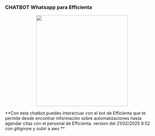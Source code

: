 ### CHATBOT Whatsapp para Efficienta

<p align="center">
  <img width="300" src="https://i.imgur.com/Oauef6t.png">
</p>


**Con esta chatbot puedes interactuar con el bot de Efficienta que te permite desde encontrar información sobre automatizaciones hasta agendar citas con el personal de Efficienta. version del 21/02/2025 9:52 con gitignore y subir a aws **